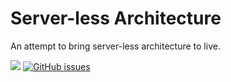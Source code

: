 
# Server-less Architecture

An attempt to bring server-less architecture to live.


![](https://travis-ci.org/ThilinaManamgoda/serverless-architecture.svg?branch=master)
[![GitHub issues](https://img.shields.io/github/issues/badges/ThilinaManamgoda/serverless-architectures.svg)](https://github.com/ThilinaManamgoda/serverless-architecture/issues)

